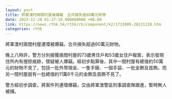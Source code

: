 ```yaml
---
layout: post
title: 將軍澳村兩間村屋被爆竊　合共損失逾60萬元財物
date: 2023-12-20 01:37:26.000000000 +08:00
link: https://news.rthk.hk/rthk/ch/component/k2/1733009-20231220.htm
categories: rthk
---
```


將軍澳村兩間村屋連環被爆竊，合共損失超過60萬元財物。

晚上八時許，警方分別接獲兩間村屋的73歲男住戶和53歲女住戶報案，表示發現住所內有搜掠痕跡，懷疑被人爆竊。經初步點算後，其中一間村屋有總值約50萬元的財物不見了，包括一批外幣現金、一隻手錶、一個手袋、一批金飾及首飾。而另一間村屋就有一批總值約11萬6千元的金飾及首飾不見了。

警方經初步調查，將案件列連環爆竊，交由將軍澳警區刑事調查隊跟進，暫時無人被捕。
